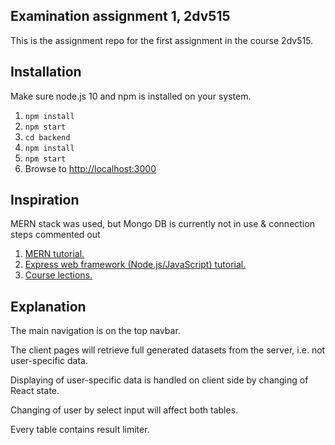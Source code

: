 ## Examination assignment 1, 2dv515
This is the assignment repo for the first assignment in the course 2dv515. 

## Installation
Make sure node.js 10 and npm is installed on your system.

1. `npm install`
2. `npm start`
3. `cd backend`
4. `npm install`
5. `npm start`
6. Browse to [http://localhost:3000](http://localhost:3000)

## Inspiration
MERN stack was used, but Mongo DB is currently not in use & connection steps commented out

1. [MERN tutorial.](https://medium.com/@beaucarnes/learn-the-mern-stack-by-building-an-exercise-tracker-mern-tutorial-59c13c1237a1)
2. [Express web framework (Node.js/JavaScript) tutorial.](https://developer.mozilla.org/en-US/docs/Learn/Server-side/Express_Nodejs)
3. [Course lections.](http://coursepress.lnu.se/kurs/web-intelligence/files/2019/11/2.-Recommendation-Systems.pdf)

## Explanation
The main navigation is on the top navbar.

The client pages will retrieve full generated datasets from the server, i.e. not user-specific data.

Displaying of user-specific data is handled on client side by changing of React state.

Changing of user by select input will affect both tables.

Every table contains result limiter.
